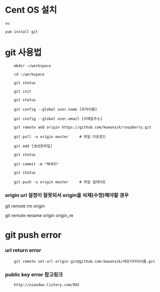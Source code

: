 # Cent OS 설치

    su

    yum install git

# git 사용법

        mkdir ~/workspace

        cd ~/workspace

        git status

        git init

        git status

        git config --global user.name [유저이름]

        git config --global user.email [이메일주소]

        git remote add origin https://github.com/kowonsik/raspberry.git

        git pull -u origin master     # 파일 다운로드

        git add [생성한파일]

        git status

        git commit -m "메세지"

        git status

        git push -u origin master     # 파일 업데이트

### origin url 설정이 잘못되서 origin을 삭제(수정)해야할 경우

git remote rm origin

git remote rename origin origin_re

# git push error

### url return error

        git remote set-url origin git@github.com:kowonsik/레포지터리이름.git

### public key error 참고링크

        http://uiandwe.tistory.com/992
